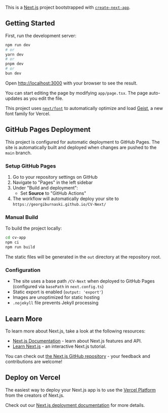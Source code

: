 This is a [Next.js](https://nextjs.org) project bootstrapped with [`create-next-app`](https://nextjs.org/docs/app/api-reference/cli/create-next-app).

## Getting Started

First, run the development server:

```bash
npm run dev
# or
yarn dev
# or
pnpm dev
# or
bun dev
```

Open [http://localhost:3000](http://localhost:3000) with your browser to see the result.

You can start editing the page by modifying `app/page.tsx`. The page auto-updates as you edit the file.

This project uses [`next/font`](https://nextjs.org/docs/app/building-your-application/optimizing/fonts) to automatically optimize and load [Geist](https://vercel.com/font), a new font family for Vercel.

## GitHub Pages Deployment

This project is configured for automatic deployment to GitHub Pages. The site is automatically built and deployed when changes are pushed to the `main` branch.

### Setup GitHub Pages

1. Go to your repository settings on GitHub
2. Navigate to "Pages" in the left sidebar
3. Under "Build and deployment":
   - Set **Source** to "GitHub Actions"
4. The workflow will automatically deploy your site to `https://georgiburnaski.github.io/CV-Next/`

### Manual Build

To build the project locally:

```bash
cd cv-app
npm ci
npm run build
```

The static files will be generated in the `out` directory at the repository root.

### Configuration

- The site uses a base path `/CV-Next` when deployed to GitHub Pages (configured via `basePath` in `next.config.ts`)
- Static export is enabled (`output: 'export'`)
- Images are unoptimized for static hosting
- `.nojekyll` file prevents Jekyll processing

## Learn More

To learn more about Next.js, take a look at the following resources:

- [Next.js Documentation](https://nextjs.org/docs) - learn about Next.js features and API.
- [Learn Next.js](https://nextjs.org/learn) - an interactive Next.js tutorial.

You can check out [the Next.js GitHub repository](https://github.com/vercel/next.js) - your feedback and contributions are welcome!

## Deploy on Vercel

The easiest way to deploy your Next.js app is to use the [Vercel Platform](https://vercel.com/new?utm_medium=default-template&filter=next.js&utm_source=create-next-app&utm_campaign=create-next-app-readme) from the creators of Next.js.

Check out our [Next.js deployment documentation](https://nextjs.org/docs/app/building-your-application/deploying) for more details.
